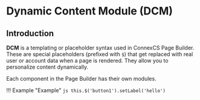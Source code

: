 # Dynamic Content Module (DCM)

## Introduction

**DCM** is a templating or placeholder syntax used in ConnexCS Page Builder.
These are special placeholders (prefixed with `$`) that get replaced with real user or account data when a page is rendered.
They allow you to personalize content dynamically.

Each component in the Page Builder has their own modules. 

!!! Example "Example"
    ```js
    this.$('button1').setLabel('hello')
    ```
